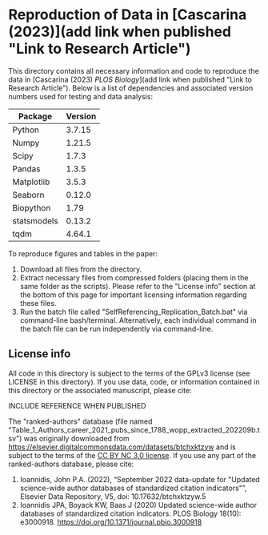 # Reproduction of Data in [Cascarina (2023)](add link when published "Link to Research Article")

This directory contains all necessary information and code to reproduce the data in [Cascarina (2023) *PLOS Biology*](add link when published "Link to Research Article"). Below is a list of dependencies and associated version numbers used for testing and data analysis:

| Package | Version |
| ----------- | ----------- |
| Python | 3.7.15 | 
| Numpy | 1.21.5 |
| Scipy | 1.7.3 |
| Pandas | 1.3.5 |
| Matplotlib | 3.5.3 |
| Seaborn | 0.12.0 |
| Biopython | 1.79 |
| statsmodels | 0.13.2 |
| tqdm | 4.64.1 |

To reproduce figures and tables in the paper:
1. Download all files from the directory.
2. Extract necessary files from compressed folders (placing them in the same folder as the scripts). Please refer to the "License info" section at the bottom of this page for important licensing information regarding these files.
3. Run the batch file called "SelfReferencing_Replication_Batch.bat" via command-line bash/terminal. Alternatively, each individual command in the batch file can be run independently via command-line.

## License info
All code in this directory is subject to the terms of the GPLv3 license (see LICENSE in this directory). If you use data, code, or information contained in this directory or the associated manuscript, please cite:

INCLUDE REFERENCE WHEN PUBLISHED

The "ranked-authors" database (file named "Table_1_Authors_career_2021_pubs_since_1788_wopp_extracted_202209b.tsv") was originally downloaded from https://elsevier.digitalcommonsdata.com/datasets/btchxktzyw and is subject to the terms of the [CC BY NC 3.0 license](https://creativecommons.org/licenses/by-nc/3.0/legalcode). If you use any part of the ranked-authors database, please cite:

1. Ioannidis, John P.A. (2022), “September 2022 data-update for "Updated science-wide author databases of standardized citation indicators"”, Elsevier Data Repository, V5, doi: 10.17632/btchxktzyw.5
2. Ioannidis JPA, Boyack KW, Baas J (2020) Updated science-wide author databases of standardized citation indicators. PLOS Biology 18(10): e3000918. https://doi.org/10.1371/journal.pbio.3000918
